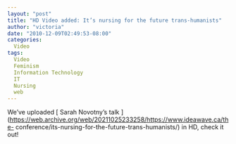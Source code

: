 ```yaml
---
layout: "post"
title: "HD Video added: It’s nursing for the future trans-humanists"
author: "victoria"
date: "2010-12-09T02:49:53-08:00"
categories:
  Video
tags: 
  Video
  Feminism
  Information Technology
  IT
  Nursing
  web
---
```


We’ve uploaded [ Sarah Novotny’s talk
](https://web.archive.org/web/20211025233258/https://www.ideawave.ca/the-
conference/its-nursing-for-the-future-trans-humanists/) in HD, check it out!


[//]: # (Retrieved from https://web.archive.org/web/20211018005936/https://www.ideawave.ca/hd-video-added-it%e2%80%99s-nursing-for-the-future-trans-humanists/)